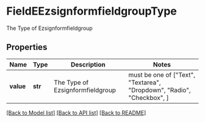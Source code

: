 # FieldEEzsignformfieldgroupType

The Type of Ezsignformfieldgroup

## Properties
Name | Type | Description | Notes
------------ | ------------- | ------------- | -------------
**value** | **str** | The Type of Ezsignformfieldgroup |  must be one of ["Text", "Textarea", "Dropdown", "Radio", "Checkbox", ]

[[Back to Model list]](../README.md#documentation-for-models) [[Back to API list]](../README.md#documentation-for-api-endpoints) [[Back to README]](../README.md)


